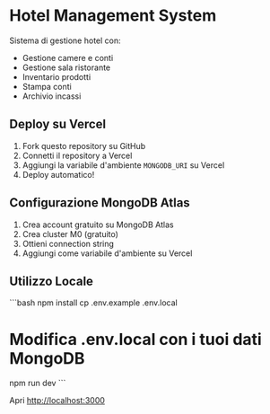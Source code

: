 # Hotel Management System

Sistema di gestione hotel con:
- Gestione camere e conti
- Gestione sala ristorante
- Inventario prodotti
- Stampa conti
- Archivio incassi

## Deploy su Vercel

1. Fork questo repository su GitHub
2. Connetti il repository a Vercel
3. Aggiungi la variabile d'ambiente `MONGODB_URI` su Vercel
4. Deploy automatico!

## Configurazione MongoDB Atlas

1. Crea account gratuito su MongoDB Atlas
2. Crea cluster M0 (gratuito)
3. Ottieni connection string
4. Aggiungi come variabile d'ambiente su Vercel

## Utilizzo Locale

\`\`\`bash
npm install
cp .env.example .env.local
# Modifica .env.local con i tuoi dati MongoDB
npm run dev
\`\`\`

Apri [http://localhost:3000](http://localhost:3000)
